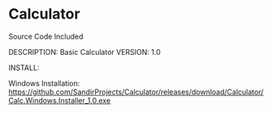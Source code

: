 # Calculator

Source Code Included

DESCRIPTION: Basic Calculator
VERSION: 1.0

INSTALL:

Windows Installation: https://github.com/SandirProjects/Calculator/releases/download/Calculator/Calc.Windows.Installer_1.0.exe
